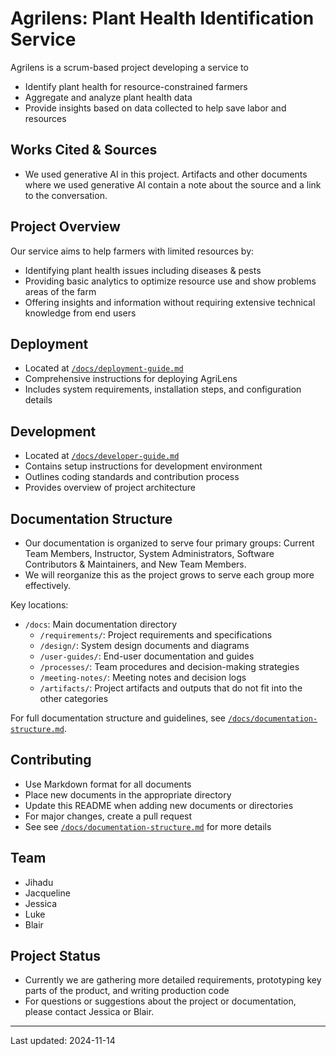 # Agrilens: Plant Health Identification Service
Agrilens is a scrum-based project developing a service to 
  - Identify plant health for resource-constrained farmers
  - Aggregate and analyze plant health data
  - Provide insights based on data collected to help save labor and resources

## Works Cited & Sources

- We used generative AI in this project. Artifacts and other documents where we used generative AI contain a note about the source and a link to the conversation. 

## Project Overview
Our service aims to help farmers with limited resources by:
- Identifying plant health issues including diseases & pests
- Providing basic analytics to optimize resource use and show problems areas of the farm
- Offering insights and information without requiring extensive technical knowledge from end users

## Deployment

- Located at [`/docs/deployment-guide.md`](/deployment-guide.md)
- Comprehensive instructions for deploying AgriLens
- Includes system requirements, installation steps, and configuration details

## Development

- Located at [`/docs/developer-guide.md`](/developer-guide.md)
- Contains setup instructions for development environment
- Outlines coding standards and contribution process
- Provides overview of project architecture

## Documentation Structure

- Our documentation is organized to serve four primary groups: Current Team Members, Instructor, System Administrators, Software Contributors & Maintainers, and New Team Members. 
- We will reorganize this as the project grows to serve each group more effectively. 

Key locations:
- `/docs`: Main documentation directory
  - `/requirements/`: Project requirements and specifications
  - `/design/`: System design documents and diagrams
  - `/user-guides/`: End-user documentation and guides
  - `/processes/`: Team procedures and decision-making strategies
  - `/meeting-notes/`: Meeting notes and decision logs
  - `/artifacts/`: Project artifacts and outputs that do not fit into the other categories

For full documentation structure and guidelines, see [`/docs/documentation-structure.md`](/documentation-structure.md).

## Contributing

- Use Markdown format for all documents
- Place new documents in the appropriate directory
- Update this README when adding new documents or directories
- For major changes, create a pull request
- See see [`/docs/documentation-structure.md`](/documentation-structure.md) for more details 

## Team

- Jihadu
- Jacqueline
- Jessica
- Luke
- Blair

## Project Status

- Currently we are gathering more detailed requirements, prototyping key parts of the product, and writing production code
- For questions or suggestions about the project or documentation, please contact Jessica or Blair.

---

Last updated: 2024-11-14
